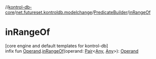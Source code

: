 //[kontrol-db-core](../../../index.md)/[net.futureset.kontroldb.modelchange](../index.md)/[PredicateBuilder](index.md)/[inRangeOf](in-range-of.md)

# inRangeOf

[core engine and default templates for kontrol-db]\
infix fun [Operand](../-operand/index.md).[inRangeOf](in-range-of.md)(operand: [Pair](https://kotlinlang.org/api/latest/jvm/stdlib/kotlin/-pair/index.html)&lt;[Any](https://kotlinlang.org/api/latest/jvm/stdlib/kotlin/-any/index.html), [Any](https://kotlinlang.org/api/latest/jvm/stdlib/kotlin/-any/index.html)&gt;): [Operand](../-operand/index.md)
